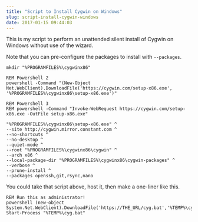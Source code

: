 ```yaml
---
title: "Script to Install Cygwin on Windows"
slug: script-install-cygwin-windows
date: 2017-01-15 09:44:03
---
```


This is my script to perform an unattended silent install of Cygwin on Windows without use of the wizard.

Note that you can pre-configure the packages to install with `--packages`.

```
mkdir "%PROGRAMFILES%\cygwinx86"

REM Powershell 2
powershell -Command "(New-Object Net.WebClient).DownloadFile('https://cygwin.com/setup-x86.exe', '%PROGRAMFILES%\cygwinx86\setup-x86.exe')"

REM Powershell 3
REM powershell -Command "Invoke-WebRequest https://cygwin.com/setup-x86.exe -OutFile setup-x86.exe"

"%PROGRAMFILES%\cygwinx86\setup-x86.exe" ^
--site http://cygwin.mirror.constant.com ^
--no-shortcuts ^
--no-desktop ^
--quiet-mode ^
--root "%PROGRAMFILES%\cygwinx86\cygwin" ^
--arch x86 ^
--local-package-dir "%PROGRAMFILES%\cygwinx86\cygwin-packages" ^
--verbose ^
--prune-install ^
--packages openssh,git,rsync,nano
```

You could take that script above, host it, then make a one-liner like this.

```
REM Run this as administrator!
powershell (new-object System.Net.WebClient).DownloadFile('https://THE_URL/cyg.bat','%TEMP%\cyg.bat'); Start-Process "%TEMP%\cyg.bat"
```
